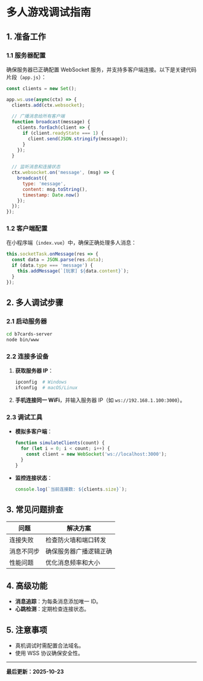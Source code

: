 # 多人游戏调试指南

## 1. 准备工作

### 1.1 服务器配置

确保服务器已正确配置 WebSocket 服务，并支持多客户端连接。以下是关键代码片段（`app.js`）：

```javascript
const clients = new Set();

app.ws.use(async(ctx) => {
  clients.add(ctx.websocket);
  
  // 广播消息给所有客户端
  function broadcast(message) {
    clients.forEach(client => {
      if (client.readyState === 1) {
        client.send(JSON.stringify(message));
      }
    });
  }
  
  // 监听消息和连接状态
  ctx.websocket.on('message', (msg) => {
    broadcast({
      type: 'message',
      content: msg.toString(),
      timestamp: Date.now()
    });
  });
});
```

### 1.2 客户端配置

在小程序端（`index.vue`）中，确保正确处理多人消息：

```javascript
this.socketTask.onMessage(res => {
  const data = JSON.parse(res.data);
  if (data.type === 'message') {
    this.addMessage(`[玩家] ${data.content}`);
  }
});
```

## 2. 多人调试步骤

### 2.1 启动服务器

```bash
cd b7cards-server
node bin/www
```

### 2.2 连接多设备
1. **获取服务器 IP**：
   ```bash
   ipconfig  # Windows
   ifconfig  # macOS/Linux
   ```
2. **手机连接同一 WiFi**，并输入服务器 IP（如 `ws://192.168.1.100:3000`）。

### 2.3 调试工具

- **模拟多客户端**：
  ```javascript
  function simulateClients(count) {
    for (let i = 0; i < count; i++) {
      const client = new WebSocket('ws://localhost:3000');
    }
  }
  ```
- **监控连接状态**：
  ```javascript
  console.log(`当前连接数: ${clients.size}`);
  ```

## 3. 常见问题排查

| 问题 | 解决方案 |
|------|----------|
| 连接失败 | 检查防火墙和端口转发 |
| 消息不同步 | 确保服务器广播逻辑正确 |
| 性能问题 | 优化消息频率和大小 |

## 4. 高级功能

- **消息追踪**：为每条消息添加唯一 ID。
- **心跳检测**：定期检查连接状态。

## 5. 注意事项

- 真机调试时需配置合法域名。
- 使用 WSS 协议确保安全性。

---

**最后更新：2025-10-23**